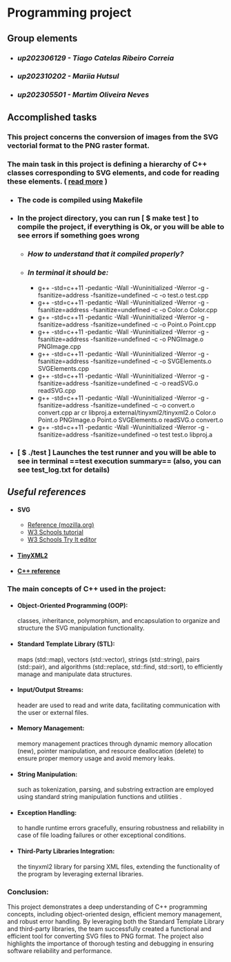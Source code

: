 # Programming project

## Group elements


* ### ___up202306129 - Tiago Catelas Ribeiro Correia___
* ### ___up202310202 - Mariia Hutsul___
* ### ___up202305501 - Martim Oliveira Neves___


## Accomplished tasks

### This project concerns the conversion of images from the SVG vectorial format to the PNG raster format.
### The main task in this project is defining a hierarchy of C++ classes corresponding to SVG elements, and code for reading these elements. (  [read more](https://moodle2324.up.pt/pluginfile.php/189678/mod_resource/content/20/index.html) )  
* ### The code is compiled using Makefile
* ### In the project directory, you can run [ $ make test ] to compile the project, if everything is Ok, or you will be able to see errors if something goes wrong
   + ### ___How to understand that it compiled properly?___
   + ### ___In terminal it should be:___
     * g++ -std=c++11  -pedantic -Wall -Wuninitialized -Werror -g -fsanitize=address -fsanitize=undefined -c -o test.o test.cpp
     * g++ -std=c++11  -pedantic -Wall -Wuninitialized -Werror -g -fsanitize=address -fsanitize=undefined -c -o Color.o Color.cpp
     * g++ -std=c++11  -pedantic -Wall -Wuninitialized -Werror -g -fsanitize=address -fsanitize=undefined -c -o Point.o Point.cpp
     * g++ -std=c++11  -pedantic -Wall -Wuninitialized -Werror -g -fsanitize=address -fsanitize=undefined -c -o PNGImage.o PNGImage.cpp
     * g++ -std=c++11  -pedantic -Wall -Wuninitialized -Werror -g -fsanitize=address -fsanitize=undefined -c -o SVGElements.o SVGElements.cpp
     * g++ -std=c++11  -pedantic -Wall -Wuninitialized -Werror -g -fsanitize=address -fsanitize=undefined -c -o readSVG.o readSVG.cpp
     * g++ -std=c++11  -pedantic -Wall -Wuninitialized -Werror -g -fsanitize=address -fsanitize=undefined -c -o convert.o convert.cpp ar cr libproj.a external/tinyxml2/tinyxml2.o Color.o Point.o PNGImage.o Point.o SVGElements.o readSVG.o convert.o 
     * g++ -std=c++11  -pedantic -Wall -Wuninitialized -Werror -g -fsanitize=address -fsanitize=undefined -o test test.o libproj.a   
* ### [ $ ./test  ] Launches the test runner and you will be able to see in terminal ==test execution summary== (also, you can see test_log.txt for details)
## ___Useful references___
+ #### SVG 
   + [Reference (mozilla.org)](https://developer.mozilla.org/en-US/docs/Web/SVG)
   + [W3 Schools tutorial](https://www.w3schools.com/graphics/svg_intro.asp)
   + [W3 Schools Try It editor](https://www.w3schools.com/graphics/svg_intro.asp)
+ #### [TinyXML2](https://leethomason.github.io/tinyxml2/)
+ #### [C++ reference ](https://moodle2324.up.pt/pluginfile.php/189580/mod_resource/content/8/en/index.html)
### The main concepts of C++ used in the project:

+ #### Object-Oriented Programming (OOP):  
   classes, inheritance, polymorphism, and encapsulation to organize and structure the SVG manipulation functionality.

+ #### Standard Template Library (STL): 
  maps (std::map), vectors (std::vector), strings (std::string), pairs (std::pair), and algorithms (std::replace, std::find, std::sort), to efficiently manage and manipulate data structures.

+ #### Input/Output Streams:  
  <iostream> header are used to read and write data, facilitating communication with the user or external files.

+ #### Memory Management: 
  memory management practices through dynamic memory allocation (new), pointer manipulation, and resource deallocation (delete) to ensure proper memory usage and avoid memory leaks.

+ #### String Manipulation: 
  such as tokenization, parsing, and substring extraction are employed using standard string manipulation functions and utilities .

+ #### Exception Handling: 
   to handle runtime errors gracefully, ensuring robustness and reliability in case of file loading failures or other exceptional conditions.

+ #### Third-Party Libraries Integration: 
  the tinyxml2 library for parsing XML files, extending the functionality of the program by leveraging external libraries.

### Conclusion:
This project demonstrates a deep understanding of C++ programming concepts, including object-oriented design, efficient memory management, and robust error handling. By leveraging both the Standard Template Library and third-party libraries, the team successfully created a functional and efficient tool for converting SVG files to PNG format. The project also highlights the importance of thorough testing and debugging in ensuring software reliability and performance.




